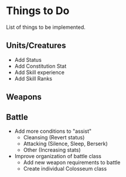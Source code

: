 # Things to Do
List of things to be implemented.
## Units/Creatures
* Add Status 
* Add Constitution Stat
* Add Skill experience
* Add Skill Ranks 
## Weapons
## Battle
* Add more conditions to "assist"
    * Cleansing (Revert status)
    * Attacking (Silence, Sleep, Berserk)
    * Other (Increasing stats)
* Improve organization of battle class
    * Add new weapon requirements to battle
    * Create individual Colosseum class
     
